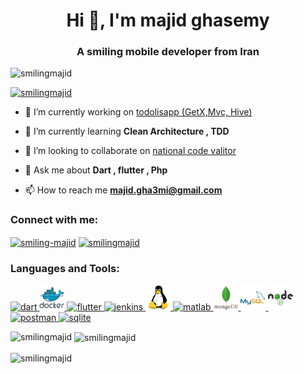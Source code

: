 <h1 align="center">Hi 👋, I'm majid ghasemy</h1>
<h3 align="center">A smiling mobile developer from Iran</h3>

<p align="left"> <img src="https://komarev.com/ghpvc/?username=smilingmajid&label=Profile%20views&color=0e75b6&style=flat" alt="smilingmajid" /> </p>

<p align="left"> <a href="https://github.com/ryo-ma/github-profile-trophy"><img src="https://github-profile-trophy.vercel.app/?username=smilingmajid" alt="smilingmajid" /></a> </p>

- 🔭 I’m currently working on [todolisapp (GetX,Mvc, Hive)](https://github.com/smilingmajid/todolistapp)

- 🌱 I’m currently learning **Clean Architecture , TDD**

- 👯 I’m looking to collaborate on [national code valitor](https://github.com/smilingmajid/national_code_validator)

- 💬 Ask me about **Dart , flutter , Php**

- 📫 How to reach me **majid.gha3mi@gmail.com**

<h3 align="left">Connect with me:</h3>
<p align="left">
<a href="https://linkedin.com/in/smiling-majid" target="blank"><img align="center" src="https://raw.githubusercontent.com/rahuldkjain/github-profile-readme-generator/master/src/images/icons/Social/linked-in-alt.svg" alt="smiling-majid" height="30" width="40" /></a>
<a href="https://instagram.com/smilingmajid" target="blank"><img align="center" src="https://raw.githubusercontent.com/rahuldkjain/github-profile-readme-generator/master/src/images/icons/Social/instagram.svg" alt="smilingmajid" height="30" width="40" /></a>
</p>

<h3 align="left">Languages and Tools:</h3>
<p align="left"> <a href="https://dart.dev" target="_blank" rel="noreferrer"> <img src="https://www.vectorlogo.zone/logos/dartlang/dartlang-icon.svg" alt="dart" width="40" height="40"/> </a> <a href="https://www.docker.com/" target="_blank" rel="noreferrer"> <img src="https://raw.githubusercontent.com/devicons/devicon/master/icons/docker/docker-original-wordmark.svg" alt="docker" width="40" height="40"/> </a> <a href="https://flutter.dev" target="_blank" rel="noreferrer"> <img src="https://www.vectorlogo.zone/logos/flutterio/flutterio-icon.svg" alt="flutter" width="40" height="40"/> </a> <a href="https://www.jenkins.io" target="_blank" rel="noreferrer"> <img src="https://www.vectorlogo.zone/logos/jenkins/jenkins-icon.svg" alt="jenkins" width="40" height="40"/> </a> <a href="https://www.linux.org/" target="_blank" rel="noreferrer"> <img src="https://raw.githubusercontent.com/devicons/devicon/master/icons/linux/linux-original.svg" alt="linux" width="40" height="40"/> </a> <a href="https://www.mathworks.com/" target="_blank" rel="noreferrer"> <img src="https://upload.wikimedia.org/wikipedia/commons/2/21/Matlab_Logo.png" alt="matlab" width="40" height="40"/> </a> <a href="https://www.mongodb.com/" target="_blank" rel="noreferrer"> <img src="https://raw.githubusercontent.com/devicons/devicon/master/icons/mongodb/mongodb-original-wordmark.svg" alt="mongodb" width="40" height="40"/> </a> <a href="https://www.mysql.com/" target="_blank" rel="noreferrer"> <img src="https://raw.githubusercontent.com/devicons/devicon/master/icons/mysql/mysql-original-wordmark.svg" alt="mysql" width="40" height="40"/> </a> <a href="https://nodejs.org" target="_blank" rel="noreferrer"> <img src="https://raw.githubusercontent.com/devicons/devicon/master/icons/nodejs/nodejs-original-wordmark.svg" alt="nodejs" width="40" height="40"/> </a> <a href="https://postman.com" target="_blank" rel="noreferrer"> <img src="https://www.vectorlogo.zone/logos/getpostman/getpostman-icon.svg" alt="postman" width="40" height="40"/> </a> <a href="https://www.sqlite.org/" target="_blank" rel="noreferrer"> <img src="https://www.vectorlogo.zone/logos/sqlite/sqlite-icon.svg" alt="sqlite" width="40" height="40"/> </a> </p>

<p><img align="left" src="https://github-readme-stats.vercel.app/api/top-langs?username=smilingmajid&show_icons=true&locale=en&layout=compact" alt="smilingmajid" /></p>

<p>&nbsp;<img align="center" src="https://github-readme-stats.vercel.app/api?username=smilingmajid&show_icons=true&locale=en" alt="smilingmajid" /></p>

<p><img align="center" src="https://github-readme-streak-stats.herokuapp.com/?user=smilingmajid&" alt="smilingmajid" /></p>

